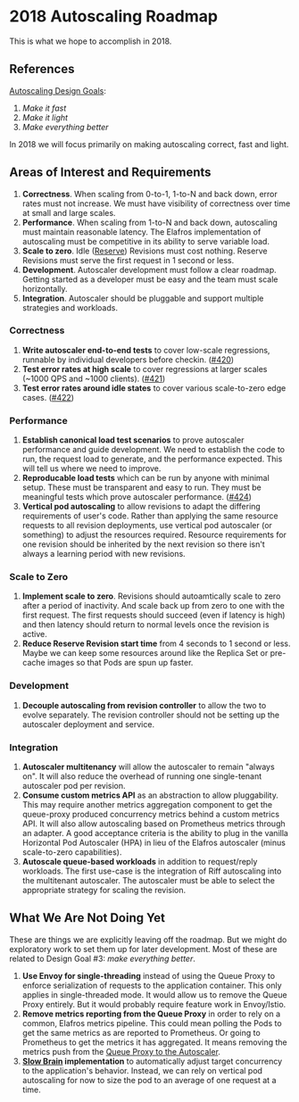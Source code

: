 # 2018 Autoscaling Roadmap

This is what we hope to accomplish in 2018.

## References

[Autoscaling Design Goals](README.md#design-goals):

  1. *Make it fast*
  2. *Make it light*
  3. *Make everything better*

In 2018 we will focus primarily on making autoscaling correct, fast and light.

## Areas of Interest and Requirements

1. **Correctness**.  When scaling from 0-to-1, 1-to-N and back down, error rates must not increase.  We must have visibility of correctness over time at small and large scales.
2. **Performance**.  When scaling from 1-to-N and back down, autoscaling must maintain reasonable latency.  The Elafros implementation of autoscaling must be competitive in its ability to serve variable load.
3. **Scale to zero**.  Idle ([Reserve](README.md#behavior)) Revisions must cost nothing.  Reserve Revisions must serve the first request in 1 second or less.
4. **Development**.  Autoscaler development must follow a clear roadmap.  Getting started as a developer must be easy and the team must scale horizontally.
5. **Integration**.  Autoscaler should be pluggable and support multiple strategies and workloads.

### Correctness

1. **Write autoscaler end-to-end tests** to cover low-scale regressions, runnable by individual developers before checkin. ([#420](https://github.com/elafros/elafros/issues/420))
2. **Test error rates at high scale** to cover regressions at larger scales (~1000 QPS and ~1000 clients). ([#421](https://github.com/elafros/elafros/issues/421))
3. **Test error rates around idle states** to cover various scale-to-zero edge cases. ([#422](https://github.com/elafros/elafros/issues/422))

### Performance

1. **Establish canonical load test scenarios** to prove autoscaler performance and guide development.  We need to establish the code to run, the request load to generate, and the performance expected.  This will tell us where we need to improve.
2. **Reproducable load tests** which can be run by anyone with minimal setup.  These must be transparent and easy to run.  They must be meaningful tests which prove autoscaler performance. ([#424](https://github.com/elafros/elafros/pull/424))
3. **Vertical pod autoscaling** to allow revisions to adapt the differing requirements of user's code.  Rather than applying the same resource requests to all revision deployments, use vertical pod autoscaler (or something) to adjust the resources required.  Resource requirements for one revision should be inherited by the next revision so there isn't always a learning period with new revisions.

### Scale to Zero

1. **Implement scale to zero**.  Revisions should autoamtically scale to zero after a period of inactivity.  And scale back up from zero to one with the first request.  The first requests should succeed (even if latency is high) and then latency should return to normal levels once the revision is active.
2. **Reduce Reserve Revision start time** from 4 seconds to 1 second or less.  Maybe we can keep some resources around like the Replica Set or pre-cache images so that Pods are spun up faster.

### Development

1. **Decouple autoscaling from revision controller** to allow the two to evolve separately.  The revision controller should not be setting up the autoscaler deployment and service.

### Integration

1. **Autoscaler multitenancy** will allow the autoscaler to remain "always on".  It will also reduce the overhead of running one single-tenant autoscaler pod per revision.
2. **Consume custom metrics API** as an abstraction to allow pluggability.  This may require another metrics aggregation component to get the queue-proxy produced concurrency metrics behind a custom metrics API.  It will also allow autoscaling based on Prometheus metrics through an adapter.  A good acceptance criteria is the ability to plug in the vanilla Horizontal Pod Autoscaler (HPA) in lieu of the Elafros autoscaler (minus scale-to-zero capabilities).
3. **Autoscale queue-based workloads** in addition to request/reply workloads.  The first use-case is the integration of Riff autoscaling into the multitenant autoscaler.  The autoscaler must be able to select the appropriate strategy for scaling the revision.

## What We Are Not Doing Yet

These are things we are explicitly leaving off the roadmap.  But we might do exploratory work to set them up for later development.  Most of these are related to Design Goal #3: *make everything better*.

1. **Use Envoy for single-threading** instead of using the Queue Proxy to enforce serialization of requests to the application container.  This only applies in single-threaded mode.  It would allow us to remove the Queue Proxy entirely.  But it would probably require feature work in Envoy/Istio.
2. **Remove metrics reporting from the Queue Proxy** in order to rely on a common, Elafros metrics pipeline.  This could mean polling the Pods to get the same metrics as are reported to Prometheus.  Or going to Prometheus to get the metrics it has aggregated.  It means removing the metrics push from the [Queue Proxy to the Autoscaler](README.md#context).
3. **[Slow Brain](README.md#slow-brain--fast-brain) implementation** to automatically adjust target concurrency to the application's behavior.  Instead, we can rely on vertical pod autoscaling for now to size the pod to an average of one request at a time.
